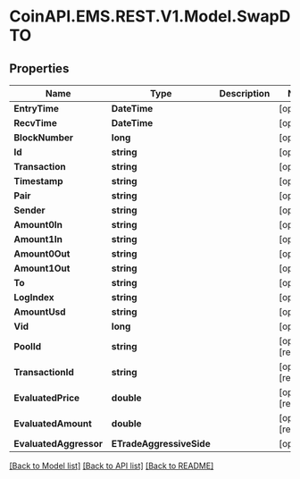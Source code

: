 
# CoinAPI.EMS.REST.V1.Model.SwapDTO

## Properties

Name | Type | Description | Notes
------------ | ------------- | ------------- | -------------
**EntryTime** | **DateTime** |  | [optional] 
**RecvTime** | **DateTime** |  | [optional] 
**BlockNumber** | **long** |  | [optional] 
**Id** | **string** |  | [optional] 
**Transaction** | **string** |  | [optional] 
**Timestamp** | **string** |  | [optional] 
**Pair** | **string** |  | [optional] 
**Sender** | **string** |  | [optional] 
**Amount0In** | **string** |  | [optional] 
**Amount1In** | **string** |  | [optional] 
**Amount0Out** | **string** |  | [optional] 
**Amount1Out** | **string** |  | [optional] 
**To** | **string** |  | [optional] 
**LogIndex** | **string** |  | [optional] 
**AmountUsd** | **string** |  | [optional] 
**Vid** | **long** |  | [optional] 
**PoolId** | **string** |  | [optional] [readonly] 
**TransactionId** | **string** |  | [optional] [readonly] 
**EvaluatedPrice** | **double** |  | [optional] [readonly] 
**EvaluatedAmount** | **double** |  | [optional] [readonly] 
**EvaluatedAggressor** | **ETradeAggressiveSide** |  | [optional] 

[[Back to Model list]](../README.md#documentation-for-models)
[[Back to API list]](../README.md#documentation-for-api-endpoints)
[[Back to README]](../README.md)

